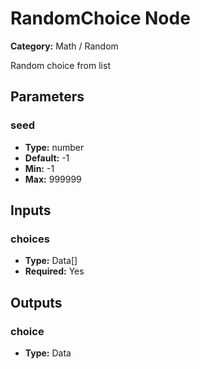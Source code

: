 
# RandomChoice Node

**Category:** Math / Random

Random choice from list

## Parameters


### seed
- **Type:** number
- **Default:** -1
- **Min:** -1
- **Max:** 999999



## Inputs


### choices
- **Type:** Data[]
- **Required:** Yes



## Outputs


### choice
- **Type:** Data




